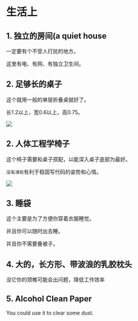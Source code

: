 # 生活上

## 1. 独立的房间(a quiet house

一定要有个不受人打扰的地方。

这里有电、有网、有独立卫生间。

## 2. 足够长的桌子

这个就用一般的单层折叠桌就好了。

长1.2以上，宽0.6以上，高0.75。

![](../../.gitbook/assets/Screenshot\_20210209-165437\_\~2.png)

## 2. 人体工程学椅子

这个椅子需要和桌子搭配，以能深入桌子底部为最好。

`没有滑轮`有利于稳固写代码的姿势和心情。

![](../../.gitbook/assets/tb\_image\_share\_1612860979989.jpg)

## 3. 睡袋

这个主要是为了方便你穿着衣服睡觉。

并且你可以随时出去睡。

并且你不需要叠被子。

## 4. 大的，长方形、带波浪的乳胶枕头

没它你的颈椎可能会出问题，降低工作效率

## 5. Alcohol Clean Paper

You could use it to clear some dust.
